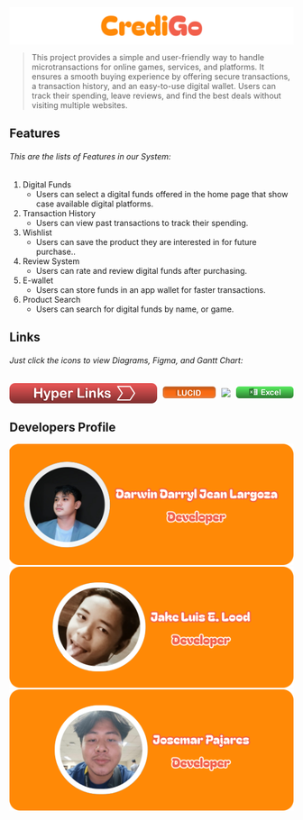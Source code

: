 <!-- Logo -->
<div style="display: flex; align-items: center; gap: 10px;">
  <img
    src="https://github.com/Dadaisuk1/Dadaisuk1/blob/main/media/CrediGo(3).svg"
  />
</div>

> This project provides a simple and user-friendly way to handle microtransactions for online games, services, and platforms. It ensures a smooth buying experience by offering secure transactions, a transaction history, and an easy-to-use digital wallet. Users can track their spending, leave reviews, and find the best deals without visiting multiple websites.

## Features
<h6>
  This are the lists of Features in our System:
</h6>
<ol>
  <li>
    Digital Funds
    <ul>
      <li>Users can select a digital funds offered in the home page that show case available digital platforms.</li>
    </ul>
  </li>
  <li>
    Transaction History
    <ul>
      <li>Users can view past transactions to track their spending.</li>
    </ul>
  </li>
  <li>
    Wishlist
    <ul>
      <li>Users can save the product they are interested in for future purchase..</li>
    </ul>
  </li>
  <li>
    Review System
    <ul>
      <li>Users can rate and review digital funds after purchasing.</li>
    </ul>
  </li>
  <li>
    E-wallet
    <ul>
      <li>Users can store funds in an app wallet for faster transactions.</li>
    </ul>
  </li>
  <li>
    Product Search
    <ul>
      <li>Users can search for digital funds by name, or game.</li>
    </ul>
  </li>
</ol>

## Links

<h6>
  Just click the icons to view Diagrams, Figma, and Gantt Chart:
</h6>
<div style="display: flex; align-items: center; gap: 10px; text-decoration: none;">
  <img
    src="https://github.com/Dadaisuk1/Dadaisuk1/blob/main/media/hp.svg"
    alt="Just click to the logo's to go the links."
  />
  <a href="https://lucid.app/lucidchart/59c36890-8e4d-48da-8aca-16e5c81e1054/edit?viewport_loc=-1024%2C-387%2C2217%2C1039%2C0_0&invitationId=inv_87b4ae2b-4f35-4f92-9fce-7e6728ac5c6f" style="text-decoration: none;">
    <img
      src="https://github.com/Dadaisuk1/Dadaisuk1/blob/main/media/Lucide.svg"
    />
  </a>
  <a href="https://www.figma.com/design/nlGKqwtZBEyUyPYoN3uaKw/CrediGo?t=5uXRMXJg4xgnEZQv-1" style="text-decoration: none;">
    <img
      src="https://img.shields.io/badge/figma-%23F24E1E.svg?style=plastic&logo=figma&logoColor=white"
    />
  </a>
  <a href="#" style="text-decoration: none;">
    <img
      src="https://github.com/Dadaisuk1/Dadaisuk1/blob/main/media/Gahntt%20Chart.svg"
    />
  </a>
</div>

## Developers Profile

<a href="https://github.com/Dadaisuk1" style="text-decoration: none;">
    <img
      src="https://github.com/Dadaisuk1/Dadaisuk1/blob/main/media/Dev(1).svg"
    />
</a>

<a href="https://github.com/whysoserious3221" style="text-decoration: none;">
    <img
      src="https://github.com/Dadaisuk1/Dadaisuk1/blob/main/media/Dev(2).svg"
    />
</a>

<a href="https://github.com/Boyax123123" style="text-decoration: none;">
    <img
      src="https://github.com/Dadaisuk1/Dadaisuk1/blob/main/media/Dev(3).svg"
    />
</a>





